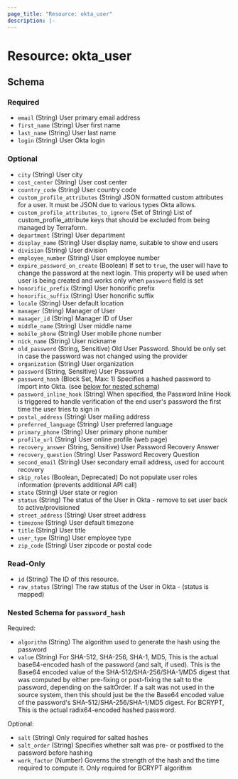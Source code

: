 ```yaml
---
page_title: "Resource: okta_user"
description: |-
---
```


# Resource: okta_user

<!-- schema generated by tfplugindocs -->

## Schema

### Required

- `email` (String) User primary email address
- `first_name` (String) User first name
- `last_name` (String) User last name
- `login` (String) User Okta login

### Optional

- `city` (String) User city
- `cost_center` (String) User cost center
- `country_code` (String) User country code
- `custom_profile_attributes` (String) JSON formatted custom attributes for a user. It must be JSON due to various types Okta allows.
- `custom_profile_attributes_to_ignore` (Set of String) List of custom_profile_attribute keys that should be excluded from being managed by Terraform.
- `department` (String) User department
- `display_name` (String) User display name, suitable to show end users
- `division` (String) User division
- `employee_number` (String) User employee number
- `expire_password_on_create` (Boolean) If set to `true`, the user will have to change the password at the next login. This property will be used when user is being created and works only when `password` field is set
- `honorific_prefix` (String) User honorific prefix
- `honorific_suffix` (String) User honorific suffix
- `locale` (String) User default location
- `manager` (String) Manager of User
- `manager_id` (String) Manager ID of User
- `middle_name` (String) User middle name
- `mobile_phone` (String) User mobile phone number
- `nick_name` (String) User nickname
- `old_password` (String, Sensitive) Old User Password. Should be only set in case the password was not changed using the provider
- `organization` (String) User organization
- `password` (String, Sensitive) User Password
- `password_hash` (Block Set, Max: 1) Specifies a hashed password to import into Okta. (see [below for nested schema](#nestedblock--password_hash))
- `password_inline_hook` (String) When specified, the Password Inline Hook is triggered to handle verification of the end user's password the first time the user tries to sign in
- `postal_address` (String) User mailing address
- `preferred_language` (String) User preferred language
- `primary_phone` (String) User primary phone number
- `profile_url` (String) User online profile (web page)
- `recovery_answer` (String, Sensitive) User Password Recovery Answer
- `recovery_question` (String) User Password Recovery Question
- `second_email` (String) User secondary email address, used for account recovery
- `skip_roles` (Boolean, Deprecated) Do not populate user roles information (prevents additional API call)
- `state` (String) User state or region
- `status` (String) The status of the User in Okta - remove to set user back to active/provisioned
- `street_address` (String) User street address
- `timezone` (String) User default timezone
- `title` (String) User title
- `user_type` (String) User employee type
- `zip_code` (String) User zipcode or postal code

### Read-Only

- `id` (String) The ID of this resource.
- `raw_status` (String) The raw status of the User in Okta - (status is mapped)

<a id="nestedblock--password_hash"></a>

### Nested Schema for `password_hash`

Required:

- `algorithm` (String) The algorithm used to generate the hash using the password
- `value` (String) For SHA-512, SHA-256, SHA-1, MD5, This is the actual base64-encoded hash of the password (and salt, if used). This is the Base64 encoded value of the SHA-512/SHA-256/SHA-1/MD5 digest that was computed by either pre-fixing or post-fixing the salt to the password, depending on the saltOrder. If a salt was not used in the source system, then this should just be the the Base64 encoded value of the password's SHA-512/SHA-256/SHA-1/MD5 digest. For BCRYPT, This is the actual radix64-encoded hashed password.

Optional:

- `salt` (String) Only required for salted hashes
- `salt_order` (String) Specifies whether salt was pre- or postfixed to the password before hashing
- `work_factor` (Number) Governs the strength of the hash and the time required to compute it. Only required for BCRYPT algorithm
